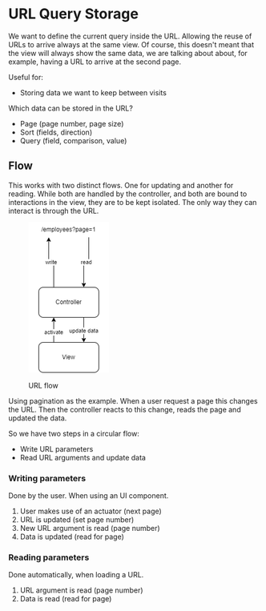 # URL Query Storage

We want to define the current query inside the URL. Allowing the reuse of URLs to arrive always at the same view. Of course, this doesn't meant that the view will always show the same data, we are talking about about, for example, having a URL to arrive at the second page.

Useful for:

* Storing data we want to keep between visits

Which data can be stored in the URL?

* Page (page number, page size)
* Sort (fields, direction)
* Query (field, comparison, value)

## Flow

This works with two distinct flows. One for updating and another for reading. While both are handled by the controller, and both are bound to interactions in the view, they are to be kept isolated. The only way they can interact is through the URL.

<figure><img src="../../.gitbook/assets/general_flow.drawio.png" alt=""><figcaption><p>URL flow</p></figcaption></figure>

Using pagination as the example. When a user request a page this changes the URL. Then the controller reacts to this change, reads the page and updated the data.

So we have two steps in a circular flow:

* Write URL parameters
* Read URL arguments and update data

### Writing parameters

Done by the user. When using an UI component.

1. User makes use of an actuator (next page)
2. URL is updated (set page number)
3. New URL argument is read (page number)
4. Data is updated (read for page)

### Reading parameters

Done automatically, when loading a URL.

1. URL argument is read (page number)
2. Data is read (read for page)
